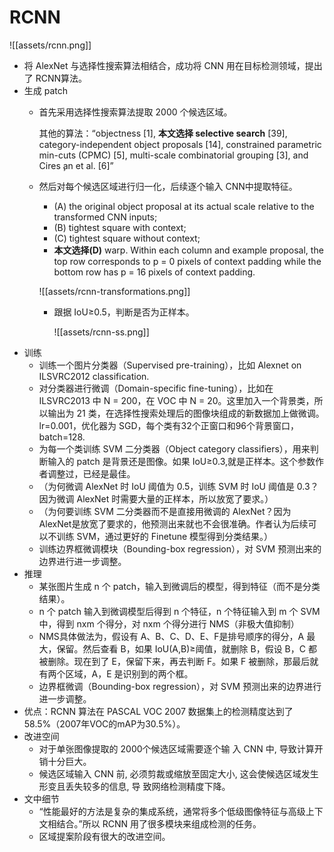 
# RCNN

![[assets/rcnn.png]]

* 将 AlexNet 与选择性搜索算法相结合，成功将 CNN 用在目标检测领域，提出了 RCNN算法。
* 生成 patch
  *   首先采用选择性搜索算法提取 2000 个候选区域。

      其他的算法：“objectness \[1],  **本文选择 selective search** \[39], category-independent object proposals \[14], constrained parametric min-cuts (CPMC) \[5], multi-scale combinatorial grouping \[3], and Cires ̧an et al. \[6]”&#x20;


  *   然后对每个候选区域进行归一化，后续逐个输入 CNN中提取特征。

      * (A) the original object proposal at its actual scale relative to the transformed CNN inputs;&#x20;
      * (B) tightest square with context;&#x20;
      * (C) tightest square without context;&#x20;
      * **本文选择(D)** warp. Within each column and example proposal, the top row corresponds to p = 0 pixels of context padding while the bottom row has p = 16 pixels of context padding.

      ![[assets/rcnn-transformations.png]]

      *   跟据 IoU≥0.5，判断是否为正样本。

          ![[assets/rcnn-ss.png]]
* 训练
  * 训练一个图片分类器（Supervised pre-training），比如 Alexnet on ILSVRC2012 classification.
  * 对分类器进行微调（Domain-specific fine-tuning），比如在 ILSVRC2013 中 N = 200，在 VOC 中 N = 20。这里加入一个背景类，所以输出为 21 类，在选择性搜索处理后的图像块组成的新数据加上做微调。lr=0.001，优化器为 SGD，每个类有32个正窗口和96个背景窗口，batch=128.
  * 为每一个类训练 SVM 二分类器（Object category classifiers），用来判断输入的 patch 是背景还是图像。如果 IoU≥0.3,就是正样本。这个参数作者调整过，已经是最佳。
  * （为何微调 AlexNet 时 IoU 阈值为 0.5，训练 SVM 时 IoU 阈值是 0.3？因为微调 AlexNet 时需要大量的正样本，所以放宽了要求。）
  * （为何要训练 SVM 二分类器而不是直接用微调的 AlexNet？因为 AlexNet是放宽了要求的，他预测出来就也不会很准确。作者认为后续可以不训练 SVM，通过更好的 Finetune 模型得到分类结果。）
  * 训练边界框微调模块（Bounding-box regression），对 SVM 预测出来的边界进行进一步调整。
* 推理
  * 某张图片生成 n 个 patch，输入到微调后的模型，得到特征（而不是分类结果）。
  * n 个 patch 输入到微调模型后得到 n 个特征，n 个特征输入到 m 个 SVM 中，得到 nxm 个得分，对 nxm 个得分进行 NMS（非极大值抑制）
  * NMS具体做法为，假设有 A、B、C、D、E、F是排号顺序的得分，A 最大，保留。然后查看 B，如果 IoU(A,B)≥阈值，就删除 B，假设 B，C 都被删除。现在到了 E，保留下来，再去判断 F。如果 F 被删除，那最后就有两个区域，A，E 是识别到的两个框。
  * 边界框微调（Bounding-box regression），对 SVM 预测出来的边界进行进一步调整。
* 优点：RCNN 算法在 PASCAL VOC 2007 数据集上的检测精度达到了 58.5%（2007年VOC的mAP为30.5%）。
* 改进空间
  * 对于单张图像提取的 2000个候选区域需要逐个输 入 CNN 中, 导致计算开销十分巨大。
  * 候选区域输入 CNN 前, 必须剪裁或缩放至固定大小, 这会使候选区域发生形变且丢失较多的信息, 导 致网络检测精度下降。
* 文中细节
  * “性能最好的方法是复杂的集成系统，通常将多个低级图像特征与高级上下文相结合。”所以 RCNN 用了很多模块来组成检测的任务。
  * 区域提案阶段有很大的改进空间。
